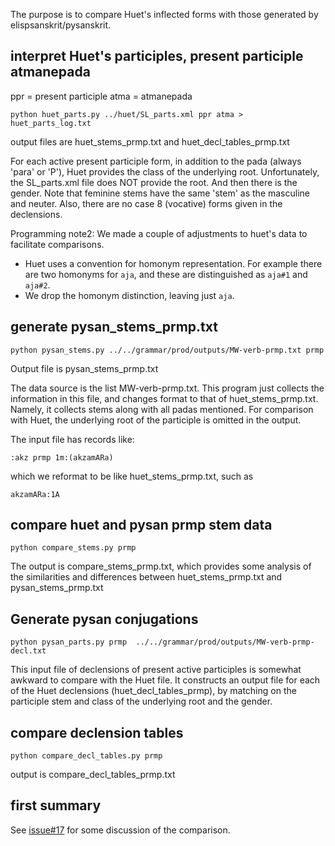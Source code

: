 
The purpose is to compare Huet's inflected forms with those generated by
elispsanskrit/pysanskrit.

## interpret Huet's participles, present participle atmanepada

ppr = present participle
atma = atmanepada

```
python huet_parts.py ../huet/SL_parts.xml ppr atma > huet_parts_log.txt
```
output files are huet_stems_prmp.txt and huet_decl_tables_prmp.txt

For each active present participle form, in addition to the pada (always 
'para' or 'P'), Huet provides the class of the underlying root. Unfortunately,
the SL_parts.xml file does NOT provide the root.  And then there is the
gender.  Note that feminine stems have the same 'stem' as the masculine and
neuter.  Also, there are no case 8 (vocative) forms given in the declensions.


Programming note2: We made a couple of adjustments to huet's data to 
facilitate comparisons.
* Huet uses a convention for homonym representation. For example there 
  are two homonyms for `aja`, and these are distinguished as `aja#1` and
  `aja#2`.   
* We drop the homonym distinction, leaving just `aja`.

## generate pysan_stems_prmp.txt

```
python pysan_stems.py ../../grammar/prod/outputs/MW-verb-prmp.txt prmp
```
Output file is pysan_stems_prmp.txt

The data source is the list MW-verb-prmp.txt.
This program just collects the information in this file, and changes
format to that of huet_stems_prmp.txt.  Namely, it collects stems along
with all padas mentioned.  For comparison with Huet, the underlying root
of the participle is omitted in the output.

The input file has records like:
```
:akz prmp 1m:(akzamARa)
```
which we reformat to be like huet_stems_prmp.txt, such as
```
akzamARa:1A
```


## compare huet and pysan prmp stem data
```
python compare_stems.py prmp
```
The output is compare_stems_prmp.txt, which provides some analysis of the
similarities and differences between huet_stems_prmp.txt and
pysan_stems_prmp.txt

## Generate pysan conjugations

```
python pysan_parts.py prmp  ../../grammar/prod/outputs/MW-verb-prmp-decl.txt

```
This input file of declensions of present active participles is somewhat awkward to compare with the Huet file.  It constructs an output file for each
of the Huet declensions (huet_decl_tables_prmp), by matching on the
participle stem and class of the underlying root and the gender.

##  compare declension tables
```
python compare_decl_tables.py prmp 
```

output is compare_decl_tables_prmp.txt

## first summary

See [issue#17](https://github.com/funderburkjim/elispsanskrit/issues/17) for some discussion of the comparison.


